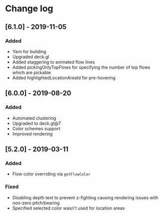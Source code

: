 # Change log

## [6.1.0] - 2019-11-05
### Added
- Yarn for building
- Upgraded deck.gl
- Added staggering to animated flow lines
- Added pickingOnlyTopFlows for specifying the number of top flows which are pickable 
- Added highlightedLocationAreaId for pre-hovering


## [6.0.0] - 2019-08-20
### Added
- Automated clustering
- Upgraded to deck.gl@7
- Color schemes support
- Improved rendering



## [5.2.0] - 2019-03-11
### Added
- Flow color overriding via `getFlowColor`

### Fixed
- Disabling depth test to prevent z-fighting causing rendering issues with non-zero pitch/bearing
- Specified selected color wasn't used for location areas
